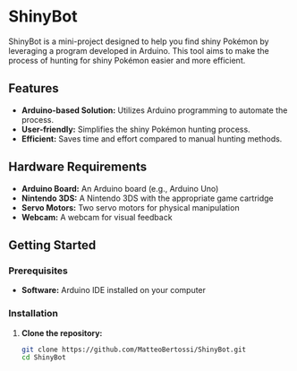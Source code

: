 # ShinyBot

ShinyBot is a mini-project designed to help you find shiny Pokémon by leveraging a program developed in Arduino. This tool aims to make the process of hunting for shiny Pokémon easier and more efficient.

## Features

- **Arduino-based Solution:** Utilizes Arduino programming to automate the process.
- **User-friendly:** Simplifies the shiny Pokémon hunting process.
- **Efficient:** Saves time and effort compared to manual hunting methods.

## Hardware Requirements

- **Arduino Board:** An Arduino board (e.g., Arduino Uno)
- **Nintendo 3DS:** A Nintendo 3DS with the appropriate game cartridge
- **Servo Motors:** Two servo motors for physical manipulation
- **Webcam:** A webcam for visual feedback

## Getting Started

### Prerequisites

- **Software:** Arduino IDE installed on your computer

### Installation

1. **Clone the repository:**
   ```bash
   git clone https://github.com/MatteoBertossi/ShinyBot.git
   cd ShinyBot
